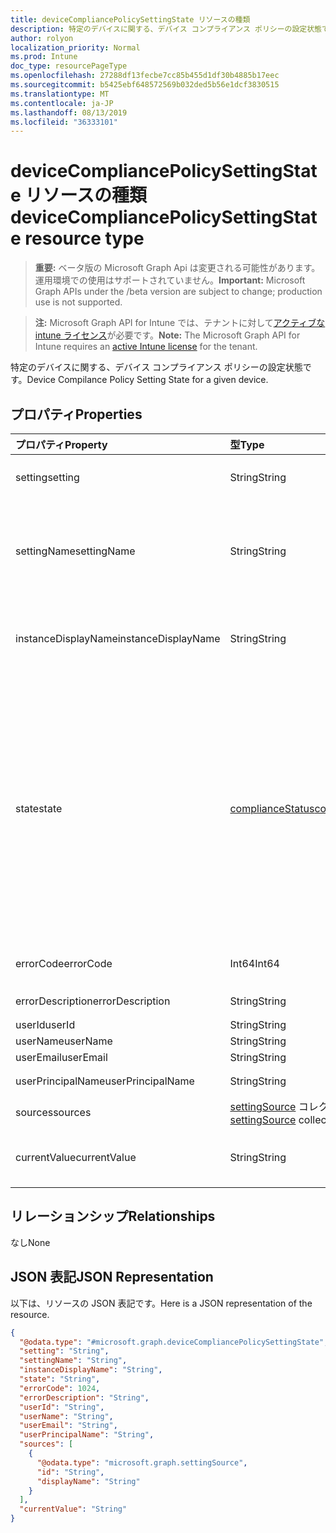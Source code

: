 ```yaml
---
title: deviceCompliancePolicySettingState リソースの種類
description: 特定のデバイスに関する、デバイス コンプライアンス ポリシーの設定状態です。
author: rolyon
localization_priority: Normal
ms.prod: Intune
doc_type: resourcePageType
ms.openlocfilehash: 27288df13fecbe7cc85b455d1df30b4885b17eec
ms.sourcegitcommit: b5425ebf648572569b032ded5b56e1dcf3830515
ms.translationtype: MT
ms.contentlocale: ja-JP
ms.lasthandoff: 08/13/2019
ms.locfileid: "36333101"
---
```

# <a name="devicecompliancepolicysettingstate-resource-type"></a><span data-ttu-id="4c89f-103">deviceCompliancePolicySettingState リソースの種類</span><span class="sxs-lookup"><span data-stu-id="4c89f-103">deviceCompliancePolicySettingState resource type</span></span>

> <span data-ttu-id="4c89f-104">**重要:** ベータ版の Microsoft Graph Api は変更される可能性があります。運用環境での使用はサポートされていません。</span><span class="sxs-lookup"><span data-stu-id="4c89f-104">**Important:** Microsoft Graph APIs under the /beta version are subject to change; production use is not supported.</span></span>

> <span data-ttu-id="4c89f-105">**注:** Microsoft Graph API for Intune では、テナントに対して[アクティブな intune ライセンス](https://go.microsoft.com/fwlink/?linkid=839381)が必要です。</span><span class="sxs-lookup"><span data-stu-id="4c89f-105">**Note:** The Microsoft Graph API for Intune requires an [active Intune license](https://go.microsoft.com/fwlink/?linkid=839381) for the tenant.</span></span>

<span data-ttu-id="4c89f-106">特定のデバイスに関する、デバイス コンプライアンス ポリシーの設定状態です。</span><span class="sxs-lookup"><span data-stu-id="4c89f-106">Device Compilance Policy Setting State for a given device.</span></span>

## <a name="properties"></a><span data-ttu-id="4c89f-107">プロパティ</span><span class="sxs-lookup"><span data-stu-id="4c89f-107">Properties</span></span>
|<span data-ttu-id="4c89f-108">プロパティ</span><span class="sxs-lookup"><span data-stu-id="4c89f-108">Property</span></span>|<span data-ttu-id="4c89f-109">型</span><span class="sxs-lookup"><span data-stu-id="4c89f-109">Type</span></span>|<span data-ttu-id="4c89f-110">説明</span><span class="sxs-lookup"><span data-stu-id="4c89f-110">Description</span></span>|
|:---|:---|:---|
|<span data-ttu-id="4c89f-111">setting</span><span class="sxs-lookup"><span data-stu-id="4c89f-111">setting</span></span>|<span data-ttu-id="4c89f-112">String</span><span class="sxs-lookup"><span data-stu-id="4c89f-112">String</span></span>|<span data-ttu-id="4c89f-113">レポートされる設定値。</span><span class="sxs-lookup"><span data-stu-id="4c89f-113">The setting that is being reported</span></span>|
|<span data-ttu-id="4c89f-114">settingName</span><span class="sxs-lookup"><span data-stu-id="4c89f-114">settingName</span></span>|<span data-ttu-id="4c89f-115">String</span><span class="sxs-lookup"><span data-stu-id="4c89f-115">String</span></span>|<span data-ttu-id="4c89f-116">レポートされている、ローカライズされた設定名またはユーザー フレンドリな設定名</span><span class="sxs-lookup"><span data-stu-id="4c89f-116">Localized/user friendly setting name that is being reported</span></span>|
|<span data-ttu-id="4c89f-117">instanceDisplayName</span><span class="sxs-lookup"><span data-stu-id="4c89f-117">instanceDisplayName</span></span>|<span data-ttu-id="4c89f-118">String</span><span class="sxs-lookup"><span data-stu-id="4c89f-118">String</span></span>|<span data-ttu-id="4c89f-119">レポートされている設定インスタンスの名前です。</span><span class="sxs-lookup"><span data-stu-id="4c89f-119">Name of setting instance that is being reported.</span></span>|
|<span data-ttu-id="4c89f-120">state</span><span class="sxs-lookup"><span data-stu-id="4c89f-120">state</span></span>|[<span data-ttu-id="4c89f-121">complianceStatus</span><span class="sxs-lookup"><span data-stu-id="4c89f-121">complianceStatus</span></span>](../resources/intune-shared-compliancestatus.md)|<span data-ttu-id="4c89f-122">設定のコンプライアンス状態。</span><span class="sxs-lookup"><span data-stu-id="4c89f-122">The compliance state of the setting.</span></span> <span data-ttu-id="4c89f-123">可能な値は、`unknown`、`notApplicable`、`compliant`、`remediated`、`nonCompliant`、`error`、`conflict`、`notAssigned` です。</span><span class="sxs-lookup"><span data-stu-id="4c89f-123">Possible values are: `unknown`, `notApplicable`, `compliant`, `remediated`, `nonCompliant`, `error`, `conflict`, `notAssigned`.</span></span>|
|<span data-ttu-id="4c89f-124">errorCode</span><span class="sxs-lookup"><span data-stu-id="4c89f-124">errorCode</span></span>|<span data-ttu-id="4c89f-125">Int64</span><span class="sxs-lookup"><span data-stu-id="4c89f-125">Int64</span></span>|<span data-ttu-id="4c89f-126">設定のエラー コード</span><span class="sxs-lookup"><span data-stu-id="4c89f-126">Error code for the setting</span></span>|
|<span data-ttu-id="4c89f-127">errorDescription</span><span class="sxs-lookup"><span data-stu-id="4c89f-127">errorDescription</span></span>|<span data-ttu-id="4c89f-128">String</span><span class="sxs-lookup"><span data-stu-id="4c89f-128">String</span></span>|<span data-ttu-id="4c89f-129">エラーの説明</span><span class="sxs-lookup"><span data-stu-id="4c89f-129">Error description</span></span>|
|<span data-ttu-id="4c89f-130">userId</span><span class="sxs-lookup"><span data-stu-id="4c89f-130">userId</span></span>|<span data-ttu-id="4c89f-131">String</span><span class="sxs-lookup"><span data-stu-id="4c89f-131">String</span></span>|<span data-ttu-id="4c89f-132">UserId</span><span class="sxs-lookup"><span data-stu-id="4c89f-132">UserId</span></span>|
|<span data-ttu-id="4c89f-133">userName</span><span class="sxs-lookup"><span data-stu-id="4c89f-133">userName</span></span>|<span data-ttu-id="4c89f-134">String</span><span class="sxs-lookup"><span data-stu-id="4c89f-134">String</span></span>|<span data-ttu-id="4c89f-135">UserName</span><span class="sxs-lookup"><span data-stu-id="4c89f-135">UserName</span></span>|
|<span data-ttu-id="4c89f-136">userEmail</span><span class="sxs-lookup"><span data-stu-id="4c89f-136">userEmail</span></span>|<span data-ttu-id="4c89f-137">String</span><span class="sxs-lookup"><span data-stu-id="4c89f-137">String</span></span>|<span data-ttu-id="4c89f-138">UserEmail</span><span class="sxs-lookup"><span data-stu-id="4c89f-138">UserEmail</span></span>|
|<span data-ttu-id="4c89f-139">userPrincipalName</span><span class="sxs-lookup"><span data-stu-id="4c89f-139">userPrincipalName</span></span>|<span data-ttu-id="4c89f-140">String</span><span class="sxs-lookup"><span data-stu-id="4c89f-140">String</span></span>|<span data-ttu-id="4c89f-141">UserPrincipalName。</span><span class="sxs-lookup"><span data-stu-id="4c89f-141">UserPrincipalName.</span></span>|
|<span data-ttu-id="4c89f-142">sources</span><span class="sxs-lookup"><span data-stu-id="4c89f-142">sources</span></span>|<span data-ttu-id="4c89f-143">[settingSource](../resources/intune-deviceconfig-settingsource.md) コレクション</span><span class="sxs-lookup"><span data-stu-id="4c89f-143">[settingSource](../resources/intune-deviceconfig-settingsource.md) collection</span></span>|<span data-ttu-id="4c89f-144">投稿ポリシー</span><span class="sxs-lookup"><span data-stu-id="4c89f-144">Contributing policies</span></span>|
|<span data-ttu-id="4c89f-145">currentValue</span><span class="sxs-lookup"><span data-stu-id="4c89f-145">currentValue</span></span>|<span data-ttu-id="4c89f-146">String</span><span class="sxs-lookup"><span data-stu-id="4c89f-146">String</span></span>|<span data-ttu-id="4c89f-147">デバイスに関する設定の現在の値</span><span class="sxs-lookup"><span data-stu-id="4c89f-147">Current value of setting on device</span></span>|

## <a name="relationships"></a><span data-ttu-id="4c89f-148">リレーションシップ</span><span class="sxs-lookup"><span data-stu-id="4c89f-148">Relationships</span></span>
<span data-ttu-id="4c89f-149">なし</span><span class="sxs-lookup"><span data-stu-id="4c89f-149">None</span></span>

## <a name="json-representation"></a><span data-ttu-id="4c89f-150">JSON 表記</span><span class="sxs-lookup"><span data-stu-id="4c89f-150">JSON Representation</span></span>
<span data-ttu-id="4c89f-151">以下は、リソースの JSON 表記です。</span><span class="sxs-lookup"><span data-stu-id="4c89f-151">Here is a JSON representation of the resource.</span></span>
<!-- {
  "blockType": "resource",
  "@odata.type": "microsoft.graph.deviceCompliancePolicySettingState"
}
-->
``` json
{
  "@odata.type": "#microsoft.graph.deviceCompliancePolicySettingState",
  "setting": "String",
  "settingName": "String",
  "instanceDisplayName": "String",
  "state": "String",
  "errorCode": 1024,
  "errorDescription": "String",
  "userId": "String",
  "userName": "String",
  "userEmail": "String",
  "userPrincipalName": "String",
  "sources": [
    {
      "@odata.type": "microsoft.graph.settingSource",
      "id": "String",
      "displayName": "String"
    }
  ],
  "currentValue": "String"
}
```




